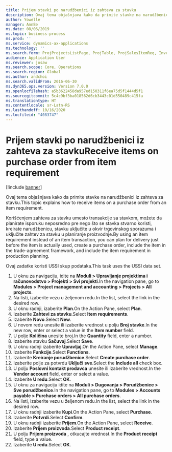 ```yaml
---
title: Prijem stavki po narudžbenici iz zahteva za stavku
description: Ovaj tema objašnjava kako da primite stavke na narudžbenici iz zahteva za stavku.
author: Yowelle
manager: AnnBe
ms.date: 08/06/2019
ms.topic: business-process
ms.prod: ''
ms.service: dynamics-ax-applications
ms.technology: ''
ms.search.form: ProjProjectsListPage, ProjTable, ProjSalesItemReq, InventItemIdLookupSimple, PurchCreateFromSalesOrder, VendAccountItemLookup, PurchTable, PurchEditLines
audience: Application User
ms.reviewer: josaw
ms.search.scope: Core, Operations
ms.search.region: Global
ms.author: andchoi
ms.search.validFrom: 2016-06-30
ms.dyn365.ops.version: Version 7.0.0
ms.openlocfilehash: a5b3622458da957ed150311f6ea75d5f1444d5f1
ms.sourcegitcommit: 5c4c9bf3ba018562d6cb3443c01d550489c415fa
ms.translationtype: HT
ms.contentlocale: sr-Latn-RS
ms.lasthandoff: 10/16/2020
ms.locfileid: "4083747"
---
```

# <a name="receive-items-on-purchase-order-from-item-requirement"></a><span data-ttu-id="aa8bd-103">Prijem stavki po narudžbenici iz zahteva za stavku</span><span class="sxs-lookup"><span data-stu-id="aa8bd-103">Receive items on purchase order from item requirement</span></span>

[!include [banner](../../includes/banner.md)]

<span data-ttu-id="aa8bd-104">Ovaj tema objašnjava kako da primite stavke na narudžbenici iz zahteva za stavku.</span><span class="sxs-lookup"><span data-stu-id="aa8bd-104">This topic explains how to receive items on a purchase order from an item requirement.</span></span>

<span data-ttu-id="aa8bd-105">Korišćenjem zahteva za stavku umesto transakcije sa stavkom, možete da planirate isporuku neposredno pre nego što se stavka stvarno koristi, kreirate narudžbenicu, stavku uključite u okvir trgovinskog sporazuma i uključite zahtev za stavku u planiranje proizvodnje.</span><span class="sxs-lookup"><span data-stu-id="aa8bd-105">By using an item requirement instead of an item transaction, you can plan for delivery just before the item is actually used, create a purchase order, include the item in the trade-agreement framework, and include the item requirement in production planning.</span></span> 

<span data-ttu-id="aa8bd-106">Ovaj zadatke koristi USSI skup podataka.</span><span class="sxs-lookup"><span data-stu-id="aa8bd-106">This task uses the USSI data set.</span></span>

1. <span data-ttu-id="aa8bd-107">U oknu za navigaciju, idite na **Moduli > Upravljanje projektima i računovodstvo > Projekti > Svi projekti**.</span><span class="sxs-lookup"><span data-stu-id="aa8bd-107">In the navigation pane, go to **Modules > Project management and accounting > Projects > All projects**.</span></span>
2. <span data-ttu-id="aa8bd-108">Na listi, izaberite vezu u željenom redu.</span><span class="sxs-lookup"><span data-stu-id="aa8bd-108">In the list, select the link in the desired row.</span></span>
3. <span data-ttu-id="aa8bd-109">U oknu radnji, izaberite **Plan**.</span><span class="sxs-lookup"><span data-stu-id="aa8bd-109">On the Action Pane, select **Plan**.</span></span>
4. <span data-ttu-id="aa8bd-110">Izaberite **Zahtevi za stavku**.</span><span class="sxs-lookup"><span data-stu-id="aa8bd-110">Select **Item requirements**.</span></span>
5. <span data-ttu-id="aa8bd-111">Izaberite **Novo**.</span><span class="sxs-lookup"><span data-stu-id="aa8bd-111">Select **New**.</span></span>
6. <span data-ttu-id="aa8bd-112">U novom redu unesite ili izaberite vrednost u polju **Broj stavke**.</span><span class="sxs-lookup"><span data-stu-id="aa8bd-112">In the new row, enter or select a value in the **Item number** field.</span></span>
7. <span data-ttu-id="aa8bd-113">U polje **Količina** unesite broj.</span><span class="sxs-lookup"><span data-stu-id="aa8bd-113">In the **Quantity** field, enter a number.</span></span>
8. <span data-ttu-id="aa8bd-114">Izaberite stavku **Sačuvaj**.</span><span class="sxs-lookup"><span data-stu-id="aa8bd-114">Select **Save**.</span></span>
9. <span data-ttu-id="aa8bd-115">U oknu radnji izaberite **Upravljaj**.</span><span class="sxs-lookup"><span data-stu-id="aa8bd-115">On the Action Pane, select **Manage**.</span></span>
10. <span data-ttu-id="aa8bd-116">Izaberite **Funkcije**.</span><span class="sxs-lookup"><span data-stu-id="aa8bd-116">Select **Functions**.</span></span>
11. <span data-ttu-id="aa8bd-117">Izaberite **Kreiranje porudžbenice**.</span><span class="sxs-lookup"><span data-stu-id="aa8bd-117">Select **Create purchase order**.</span></span>
12. <span data-ttu-id="aa8bd-118">Izaberite polje za potvrdu **Uključi sve**.</span><span class="sxs-lookup"><span data-stu-id="aa8bd-118">Select the **Include all** check box.</span></span>
13. <span data-ttu-id="aa8bd-119">U polju **Poslovni kontakt prodavca** unesite ili izaberite vrednost.</span><span class="sxs-lookup"><span data-stu-id="aa8bd-119">In the **Vendor account** field, enter or select a value.</span></span>
14. <span data-ttu-id="aa8bd-120">Izaberite **U redu**.</span><span class="sxs-lookup"><span data-stu-id="aa8bd-120">Select **OK**.</span></span>
15. <span data-ttu-id="aa8bd-121">U oknu za navigaciju idite na **Moduli > Dugovanja > Porudžbenice > Sve porudžbenice**.</span><span class="sxs-lookup"><span data-stu-id="aa8bd-121">In the navigation pane, go to **Modules > Accounts payable > Purchase orders > All purchase orders**.</span></span>
16. <span data-ttu-id="aa8bd-122">Na listi, izaberite vezu u željenom redu.</span><span class="sxs-lookup"><span data-stu-id="aa8bd-122">In the list, select the link in the desired row.</span></span>
17. <span data-ttu-id="aa8bd-123">U oknu radnji izaberite **Kupi**.</span><span class="sxs-lookup"><span data-stu-id="aa8bd-123">On the Action Pane, select **Purchase**.</span></span>
18. <span data-ttu-id="aa8bd-124">Izaberite **Potvrdi**.</span><span class="sxs-lookup"><span data-stu-id="aa8bd-124">Select **Confirm**.</span></span>
19. <span data-ttu-id="aa8bd-125">U oknu radnji izaberite **Prijem**.</span><span class="sxs-lookup"><span data-stu-id="aa8bd-125">On the Action Pane, select **Receive**.</span></span>
20. <span data-ttu-id="aa8bd-126">Izaberite **Prijem proizvoda**.</span><span class="sxs-lookup"><span data-stu-id="aa8bd-126">Select **Product receipt**.</span></span>
21. <span data-ttu-id="aa8bd-127">U polju **Prijem proizvoda** , otkucajte vrednost.</span><span class="sxs-lookup"><span data-stu-id="aa8bd-127">In the **Product receipt** field, type a value.</span></span>
22. <span data-ttu-id="aa8bd-128">Izaberite **U redu**.</span><span class="sxs-lookup"><span data-stu-id="aa8bd-128">Select **OK**.</span></span>

